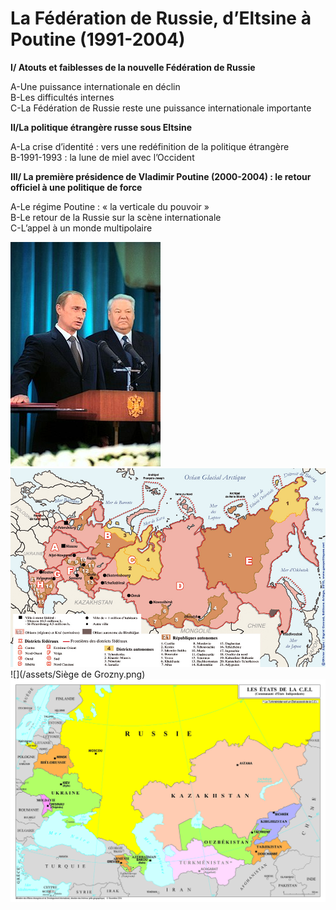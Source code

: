 # La Fédération de Russie, d’Eltsine à Poutine \(1991-2004\)

**I/ Atouts et faiblesses de la nouvelle Fédération de Russie**

A-Une puissance internationale en déclin  
B-Les difficultés internes  
C-La Fédération de Russie reste une puissance internationale importante

**II/La politique étrangère russe sous Eltsine**

A-La crise d’identité : vers une redéfinition de la politique étrangère  
B-1991-1993 : la lune de miel avec l’Occident

**III/ La première présidence de Vladimir Poutine \(2000-2004\) : le retour officiel à une politique de force**

A-Le régime Poutine : « la verticale du pouvoir »  
B-Le retour de la Russie sur la scène internationale  
C-L’appel à un monde multipolaire

![](/assets/240px-Vladimir_Putin_taking_the_Presidential_Oath,_7_May_2000.jpg)![](/assets/russie-administrative1.jpg)![](/assets/Siège de Grozny.png)![](/assets/etats_de_la_cei_cle0e465c.jpg)

# 



